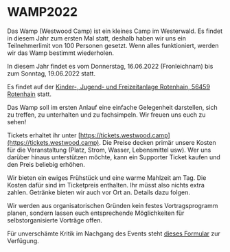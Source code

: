 # WAMP2022

Das Wamp (Westwood Camp) ist ein kleines Camp im Westerwald. Es findet in diesem Jahr zum ersten Mal statt, deshalb haben wir uns ein Teilnehmerlimit von 100 Personen gesetzt. Wenn alles funktioniert, werden wir das Wamp bestimmt wiederholen.

In diesem Jahr findet es vom Donnerstag, 16.06.2022 (Fronleichnam) bis zum Sonntag, 19.06.2022 statt.

Es findet auf der [Kinder-, Jugend- und Freizeitanlage Rotenhain, 56459 Rotenhain](https://www.google.com/maps/place/Kinder-,+Jugend-+und+Freizeitanlage+Rotenhain/@50.6039708,7.8798476,17z) statt.

Das Wamp soll im ersten Anlauf eine einfache Gelegenheit darstellen, sich zu treffen, zu unterhalten und zu fachsimpeln. Wir freuen uns euch zu sehen!

Tickets erhaltet ihr unter [https://tickets.westwood.camp](https://tickets.westwood.camp). Die Preise decken primär unsere Kosten für die Veranstaltung (Platz, Strom, Wasser, Lebensmittel usw). Wer uns darüber hinaus unterstützen möchte, kann ein Supporter Ticket kaufen und den Preis beliebig erhöhen.

Wir bieten ein ewiges Frühstück und eine warme Mahlzeit am Tag. Die Kosten dafür sind im Ticketpreis enthalten. Ihr müsst also nichts extra zahlen. Getränke bieten wir auch vor Ort an. Details dazu folgen.

Wir werden aus organisatorischen Gründen kein festes Vortragsprogramm planen, sondern lassen euch entsprechende Möglichkeiten für selbstorganisierte Vorträge offen.

Für unverschämte Kritik im Nachgang des Events steht [dieses Formular](https://steeph.de/stuff/Zeug/Sachen/files/Beschwerde%20WAMP%202022.pdf) zur Verfügung.
